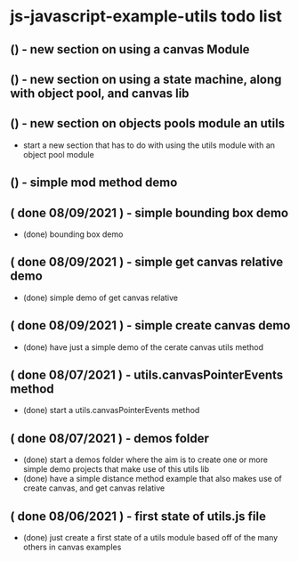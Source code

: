 # js-javascript-example-utils todo list

## () - new section on using a canvas Module

## () - new section on using a state machine, along with object pool, and canvas lib

## () - new section on objects pools module an utils
* start a new section that has to do with using the utils module with an object pool module

## () - simple mod method demo

## ( done 08/09/2021 ) - simple bounding box demo
* (done) bounding box demo

## ( done 08/09/2021 ) - simple get canvas relative demo
* (done) simple demo of get canvas relative

## ( done 08/09/2021 ) - simple create canvas demo
* (done) have just a simple demo of the cerate canvas utils method

## ( done 08/07/2021 ) - utils.canvasPointerEvents method
* (done) start a utils.canvasPointerEvents method

## ( done 08/07/2021 ) - demos folder
* (done) start a demos folder where the aim is to create one or more simple demo projects that make use of this utils lib
* (done) have a simple distance method example that also makes use of create canvas, and get canvas relative

## ( done 08/06/2021 ) - first state of utils.js file
* (done) just create a first state of a utils module based off of the many others in canvas examples